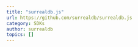 ```yaml
---
title: "surrealdb.js"
url: https://github.com/surrealdb/surrealdb.js
category: SDKs
author: surrealdb
topics: []
---
```


